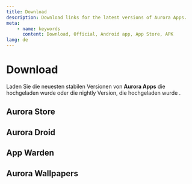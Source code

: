 ```yaml
---
title: Download
description: Download links for the latest versions of Aurora Apps.
meta:
    - name: keywords
      content: Download, Official, Android app, App Store, APK
lang: de
---
```


# Download

Laden Sie die neuesten stabilen Versionen von **Aurora Apps** die hochgeladen wurde <Release stable /> oder die nightly Version, die hochgeladen wurde <ReleaseDate nightly />.

## Aurora Store

## Aurora Droid

## App Warden

## Aurora Wallpapers

<DownloadButtons />

<WhatsNew />
